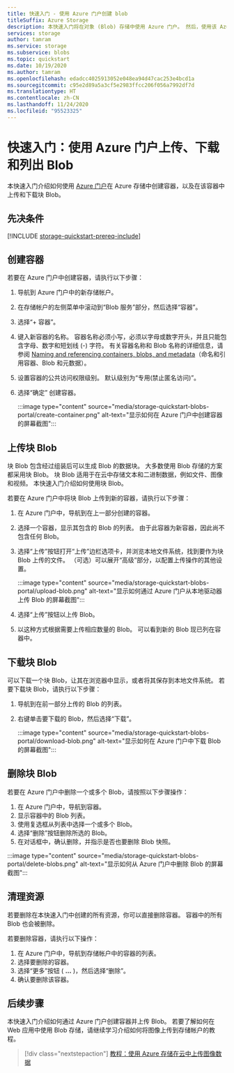 ```yaml
---
title: 快速入门 - 使用 Azure 门户创建 blob
titleSuffix: Azure Storage
description: 本快速入门将在对象 (Blob) 存储中使用 Azure 门户。 然后，使用该 Azure 门户将一个 Blob 上传到 Azure 存储，下载一个 Blob，然后列出容器中的 Blob。
services: storage
author: tamram
ms.service: storage
ms.subservice: blobs
ms.topic: quickstart
ms.date: 10/19/2020
ms.author: tamram
ms.openlocfilehash: edadcc4025913052e048ea94d47cac253e4bcd1a
ms.sourcegitcommit: c95e2d89a5a3cf5e2983ffcc206f056a7992df7d
ms.translationtype: HT
ms.contentlocale: zh-CN
ms.lasthandoff: 11/24/2020
ms.locfileid: "95523325"
---
```

# <a name="quickstart-upload-download-and-list-blobs-with-the-azure-portal"></a>快速入门：使用 Azure 门户上传、下载和列出 Blob

本快速入门介绍如何使用 [Azure 门户](https://portal.azure.com/)在 Azure 存储中创建容器，以及在该容器中上传和下载块 Blob。

## <a name="prerequisites"></a>先决条件

[!INCLUDE [storage-quickstart-prereq-include](../../../includes/storage-quickstart-prereq-include.md)]

## <a name="create-a-container"></a>创建容器

若要在 Azure 门户中创建容器，请执行以下步骤：

1. 导航到 Azure 门户中的新存储帐户。
2. 在存储帐户的左侧菜单中滚动到“Blob 服务”部分，然后选择“容器”。  
3. 选择“+ 容器”。 
4. 键入新容器的名称。 容器名称必须小写，必须以字母或数字开头，并且只能包含字母、数字和短划线 (-) 字符。 有关容器名称和 Blob 名称的详细信息，请参阅 [Naming and referencing containers, blobs, and metadata](/rest/api/storageservices/naming-and-referencing-containers--blobs--and-metadata)（命名和引用容器、Blob 和元数据）。
5. 设置容器的公共访问权限级别。 默认级别为“专用(禁止匿名访问)”。 
6. 选择“确定”  创建容器。

    :::image type="content" source="media/storage-quickstart-blobs-portal/create-container.png" alt-text="显示如何在 Azure 门户中创建容器的屏幕截图":::

## <a name="upload-a-block-blob"></a>上传块 Blob

块 Blob 包含经过组装后可以生成 Blob 的数据块。 大多数使用 Blob 存储的方案都采用块 Blob。 块 Blob 适用于在云中存储文本和二进制数据，例如文件、图像和视频。 本快速入门介绍如何使用块 Blob。

若要在 Azure 门户中将块 Blob 上传到新的容器，请执行以下步骤：

1. 在 Azure 门户中，导航到在上一部分创建的容器。
1. 选择一个容器，显示其包含的 Blob 的列表。 由于此容器为新容器，因此尚不包含任何 Blob。
1. 选择“上传”按钮打开“上传”边栏选项卡，并浏览本地文件系统，找到要作为块 Blob 上传的文件。  （可选）可以展开“高级”部分，以配置上传操作的其他设置。

    :::image type="content" source="media/storage-quickstart-blobs-portal/upload-blob.png" alt-text="显示如何通过 Azure 门户从本地驱动器上传 Blob 的屏幕截图":::

1. 选择“上传”按钮以上传 Blob。 
1. 以这种方式根据需要上传相应数量的 Blob。 可以看到新的 Blob 现已列在容器中。

## <a name="download-a-block-blob"></a>下载块 Blob

可以下载一个块 Blob，让其在浏览器中显示，或者将其保存到本地文件系统。 若要下载块 Blob，请执行以下步骤：

1. 导航到在前一部分上传的 Blob 的列表。
1. 右键单击要下载的 Blob，然后选择“下载”。 

    :::image type="content" source="media/storage-quickstart-blobs-portal/download-blob.png" alt-text="显示如何在 Azure 门户中下载 Blob 的屏幕截图":::

## <a name="delete-a-block-blob"></a>删除块 Blob

若要在 Azure 门户中删除一个或多个 Blob，请按照以下步骤操作：

1. 在 Azure 门户中，导航到容器。
1. 显示容器中的 Blob 列表。
1. 使用复选框从列表中选择一个或多个 Blob。
1. 选择“删除”按钮删除所选的 Blob。
1. 在对话框中，确认删除，并指示是否也要删除 Blob 快照。

:::image type="content" source="media/storage-quickstart-blobs-portal/delete-blobs.png" alt-text="显示如何从 Azure 门户中删除 Blob 的屏幕截图":::

## <a name="clean-up-resources"></a>清理资源

若要删除在本快速入门中创建的所有资源，你可以直接删除容器。 容器中的所有 Blob 也会被删除。

若要删除容器，请执行以下操作：

1. 在 Azure 门户中，导航到存储帐户中的容器的列表。
1. 选择要删除的容器。
1. 选择“更多”按钮 ( **...** )，然后选择“删除”。  
1. 确认要删除该容器。

## <a name="next-steps"></a>后续步骤

本快速入门介绍如何通过 Azure 门户创建容器并上传 Blob。 若要了解如何在 Web 应用中使用 Blob 存储，请继续学习介绍如何将图像上传到存储帐户的教程。

> [!div class="nextstepaction"]
> [教程：使用 Azure 存储在云中上传图像数据](storage-upload-process-images.md)